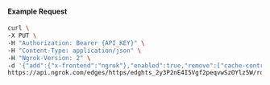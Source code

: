 <!-- Code generated for API Clients. DO NOT EDIT. -->

#### Example Request

```bash
curl \
-X PUT \
-H "Authorization: Bearer {API_KEY}" \
-H "Content-Type: application/json" \
-H "Ngrok-Version: 2" \
-d '{"add":{"x-frontend":"ngrok"},"enabled":true,"remove":["cache-control"]}' \
https://api.ngrok.com/edges/https/edghts_2y3P2nE4I5Vgf2peqvwSzOYlz5W/routes/edghtsrt_2y3P2md3a1IZ0xlEnNwCPI0kVOz/request_headers
```
